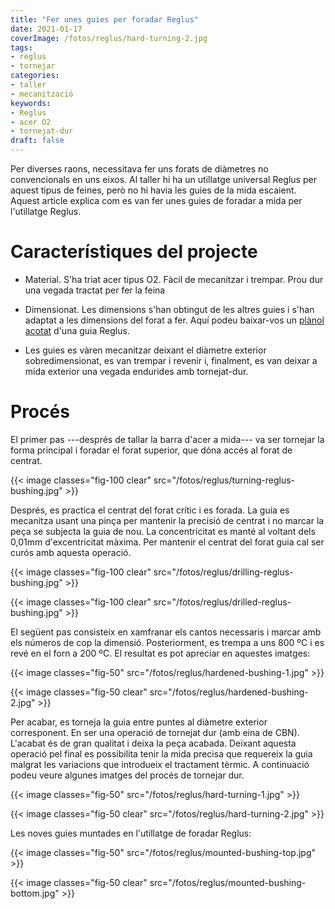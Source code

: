 ```yaml
---
title: "Fer unes guies per foradar Reglus"
date: 2021-01-17
coverImage: /fotos/reglus/hard-turning-2.jpg
tags:
- reglus
- tornejar
categories:
- taller
- mecanització
keywords:
- Reglus
- acer O2
- tornejat-dur
draft: false
---
```


Per diverses raons, necessitava fer uns forats de diàmetres no
convencionals en uns eixos. Al taller hi ha un utillatge universal
Reglus per aquest tipus de feines, però no hi havia les guies de la
mida escaient. Aquest article explica com es van fer unes guies de
foradar a mida per l'utillatge Reglus.

<!--more-->

# Característiques del projecte

* Material. S'ha triat acer tipus O2. Fàcil de mecanitzar i
  trempar. Prou dur una vegada tractat per fer la feina

* Dimensionat. Les dimensions s'han obtingut de les altres guies i
  s'han adaptat a les dimensions del forat a fer. Aquí podeu
  baixar-vos un [plànol acotat](/pdfs/dolla-reglus.pdf) d'una guia
  Reglus.

* Les guies es vàren mecanitzar deixant el diàmetre exterior
  sobredimensionat, es van trempar i revenir i, finalment, es van
  deixar a mida exterior una vegada endurides amb tornejat-dur.

# Procés

El primer pas ---després de tallar la barra d'acer a mida--- va ser
tornejar la forma principal i foradar el forat superior, que dóna
accés al forat de centrat.

{{< image classes="fig-100 clear"
          src="/fotos/reglus/turning-reglus-bushing.jpg" >}}

Després, es practica el centrat del forat crític i es forada. La guia
es mecanitza usant una pinça per mantenir la precisió de centrat i no
marcar la peça se subjecta la guia de nou. La concentricitat es manté
al voltant dels 0,01mm d'excentricitat màxima. Per mantenir el centrat
del forat guia cal ser curós amb aquesta operació.

{{< image classes="fig-100 clear"
          src="/fotos/reglus/drilling-reglus-bushing.jpg" >}}

{{< image classes="fig-100 clear"
          src="/fotos/reglus/drilled-reglus-bushing.jpg" >}}

El següent pas consisteix en xamfranar els cantos necessaris i marcar
amb els números de cop la dimensió. Posteriorment, es trempa a uns 800
ºC i es revé en el forn a 200 ºC. El resultat es pot apreciar en
aquestes imatges:

{{< image classes="fig-50"
          src="/fotos/reglus/hardened-bushing-1.jpg" >}}

{{< image classes="fig-50 clear"
          src="/fotos/reglus/hardened-bushing-2.jpg" >}}

Per acabar, es torneja la guia entre puntes al diàmetre exterior
corresponent. En ser una operació de tornejat dur (amb eina de
CBN). L'acabat és de gran qualitat i deixa la peça acabada.  Deixant
aquesta operació pel final es possibilita tenir la mida precisa que
requereix la guia malgrat les variacions que introdueix el tractament
tèrmic. A continuació podeu veure algunes imatges del procés de
tornejar dur.

{{< image classes="fig-50"
          src="/fotos/reglus/hard-turning-1.jpg" >}}

{{< image classes="fig-50 clear"
          src="/fotos/reglus/hard-turning-2.jpg" >}}

Les noves guies muntades en l'utillatge de foradar Reglus:

{{< image classes="fig-50"
          src="/fotos/reglus/mounted-bushing-top.jpg" >}}

{{< image classes="fig-50 clear"
          src="/fotos/reglus/mounted-bushing-bottom.jpg" >}}
